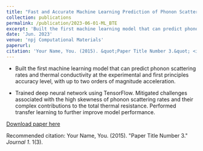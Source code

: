 ```yaml
---
title: "Fast and Accurate Machine Learning Prediction of Phonon Scattering Rates and Lattice Thermal Conductivity"
collection: publications
permalink: /publication/2023-06-01-ML_BTE
excerpt: 'Built the first machine learning model that can predict phonon scattering rates and thermal conductivity at the experimental and first principles accuracy level, with up to two orders of magnitude acceleration.'
date: 'Jun. 2023'
venue: 'npj Computational Materials'
paperurl: 
citation: 'Your Name, You. (2015). &quot;Paper Title Number 3.&quot; <i>Journal 1</i>. 1(3).'
---
```

* Built the first machine learning model that can predict phonon scattering rates and thermal conductivity at the experimental and first principles accuracy level, with up to two orders of magnitude acceleration.

* Trained deep neural network using TensorFlow. Mitigated challenges associated with the high skewness of phonon scattering rates and their complex contributions to the total thermal resistance. Performed transfer learning to further improve model performance.

[Download paper here]()

Recommended citation: Your Name, You. (2015). "Paper Title Number 3." <i>Journal 1</i>. 1(3).
